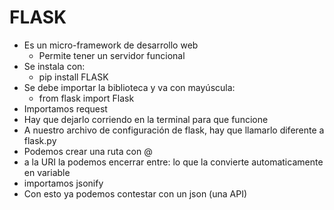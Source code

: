 # FLASK
* Es un micro-framework de desarrollo web
  * Permite tener un servidor funcional
* Se instala con:
  * pip install FLASK
* Se debe  importar la biblioteca y va con mayúscula:
  * from flask import Flask
* Importamos request
* Hay que dejarlo corriendo en la terminal para que funcione
* A nuestro archivo de configuración de flask, hay que llamarlo diferente a flask.py
* Podemos crear una ruta con @
* a la URI la podemos encerrar entre: <variable> lo que la convierte automaticamente en variable
* importamos jsonify
 * Con esto ya podemos contestar con un json (una API)
